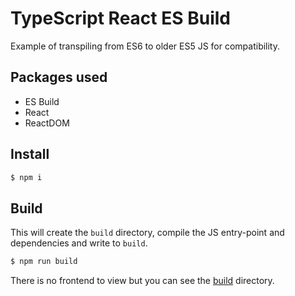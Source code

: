 # TypeScript React ES Build

Example of transpiling from ES6 to older ES5 JS for compatibility.


## Packages used

- ES Build
- React
- ReactDOM


## Install

```sh
$ npm i
```


## Build

This will create the `build` directory, compile the JS entry-point and dependencies and write to `build`.

```sh
$ npm run build
```

There is no frontend to view but you can see the [build](build/) directory.
